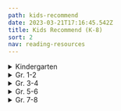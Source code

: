 ```yaml
---
path: kids-recommend
date: 2023-03-21T17:16:45.542Z
title: Kids Recommend (K-8)
sort: 2
nav: reading-resources
---
```

<details>
<summary>
    Kindergarten
</summary>

Ahlberg, Allan  *Each Peach, Pear, Plum*

Anthony, Steve   *Please, Mr. Panda*

Bang, Molly    *When Sophie Gets Angry*

Barrett, Judi    *Cloudy with a Chance of Meatballs*

Bedard, Michael   *Sitting Ducks*

Brett, Jan    *Annie and the Wild Animals, Mossy,*

*The Three Snow Bears, Hedgie’s Surprise, The Hat,*

*The Mitten, Fritz and the Beautiful Horses,* and *Honey, Honey, Lion*

Brown, Margaret Wise   *Big Red Barn, The Moon Shines Down, The Sailor Dog, The Fish with Deep Sea Smile, The Bad Little Good Little Pig*, and *The Noon Balloon*

Carle, Eric    *The Mixed-Up Chameleon, The Secret Birthday Message, The Tiny Seed, The Very Hungry Caterpillar, The Very Busy Spider, The Greedy Python, Pancakes, Pancakes, The Very Quiet Cricket,* and *A House for Hermit Crab*

Carlson, Nancy  *A Visit to Grandma’s*

Crews, Donald    *School Bus, Ten Black Dots, Truck*, and any of his other titles

Cronin, Doreen    *Click, Clack, Moo … Cows That Type*, *Dooby Dooby Moo*, *Click, Clack, Peep!*, *Smick!,* and *Giggle, Giggle, Quack*

Davis, Jacky and David Soman  *Ladybug Girl, Ladybug Girl and Bumblebee Boy*, and *Ladybug Girl Makes Friends*

De Beer, Hans    *Little Polar Bear*

Dewdney, Anna   *Llama Llama Red Pajama*

Eastman, P.D.   *Go, Dog, Go!*

Elhert, Lois    *Feathers for Lunch, Nuts to You, Pie in the Sky, Snowballs,* *Top Cat, Wag a Tail*, and *Waiting for Wings*

Emberley, Ed    *Go Away, Big Green Monster!*

Falconer, Ian    *Olivia*

Ferry, Beth and Tom Lichtenheld   *Stick and Stone*

Fleming, Denise    *Time to Sleep*

Fox, Mem    *Boo to a Goose, Feathers and Fools, Harriet, You Drive Me Wild,* *Hattie and the Fox, Koala Lou, The Magic Hat, Night Noises, Shoes from Grandpa, Time for Bed, Tough Boris, Guess Who, Waiting,* and *Wilfrid Gordon McDonald Partridge*

Gassman, Julie    *Do Not Bring Your Dragon to the Library*

Geist, Ken   *The Three Little Fish and the Big Bad Shark*

Gordon, David    *The Three Little Rigs*

Gormley, Greg    *Pick Me!*

Gustafson, Scott  *Alphabet Soup* and *A Feast of Letters*

Henkes, Kevin    *Chester’s Way, Chrysanthemum, Julius, the Baby of the World, Lilly and the Purple Plastic Purse, Lilly’s Big Day, Lilly’s Chocolate Heart, Owen, Sheila Rae’s Peppermint Stick, A Weekend with Wendell, Waiting, Penny and Her Marble*, and *Wemberly Worried*

Hughes, Shirley    *Alfie Gets In First, Alfie Wins a Prize, Angel Mae, Dogger, Alfie and the Big Boys, Alfie’s Weather, Alfie and the Birthday Surprise, Annie Rose is My Little Sister, Olly and Me,* and *Sally’s Secret*

Hutchins, Pat     *Good Night Owl*

Johnson, Crockett    *Harold and the Purple Crayon*

Joyce, William     *George Shrinks*

Kline, Suzy    *Oops!*

Knudsen, Michelle    *Library Lion*

Lester, Helen   *A Porcupine Named Fluffy*

Lies, Brian    *Bats at the Beach and Bats at the Library*

Lionni, Leo    *Alexander and the Wind-Up Mouse, The Alphabet Tree, An Extraordinary Egg, Fish Is Fish, Inch by Inch, It’s Mine, Little Blue and Little Yellow, Six Crows, Tico and the Golden Wings, Geraldine and the Music Mouse,* and *Tillie and the Wall*

Lobel, Arnold    *The Frog and Toad* books, *Mouse Soup,* and *Mouse Tales*

Long, Melinda    *How I Became a Pirate*

Marshall, Janet    *Look Once, Look Twice*

Martin, Bill, Jr.    *Chicka-Chicka Boom-Boom*

McAllister, Angela    *The Tortoise and the Hare*

McGuirk, Leslie  *if rocks could sing, a discovered alphabet*

McPhail, David    *Edward and the Pirates*

Meyer, Mercer    *I’m a Little Sick*

Miller, Pat Zietlow    *Sophie’s Squash and Sophie’s Squash Goes to School*

Moret, Brigette Frey   *The Bear’s Christmas*

Moseley, Keith    *Where’s the Dinosaur?*

Muntean, Michaela    *Do Not Open This Book*

Myller, Rolf    *How Big Is a Foot?*

Numeroff, Laura Joffe  *If You Give a Mouse a Cookie, If You Give a Pig a Party, If You Give a Dog a Doughnut, If You Give a Cat a Cupcake,* and *If You Give a Pig a Pancake*

O’Connor, Jane   *Fancy Nancy at the Museum*

Oliver, Carmen   *Bears Make the Best Reading Buddies*

Olson, Mary W.   *Nice Try, Tooth Fairy*

Parsley, Elise  *If You Ever Want to Bring an Alligator to School, Don’t!*

Pelham, David    *A Is for Animals*

Penn, Audrey    *The Kissing Hand*

Pinkney, Jerry    *The Lion and the Mouse*

Plourde, Lynn   *Moose, of Course!, Dino Pets, Dino Pets Go to School,* and *The Dump Man’s Treasures*

Portis, Antoinette    *Kindergarten Diary*

Rawlinson, Julia   *Fletcher and the Falling Leaves*

Rubin, Adam   *Dragons Love Tacos*

Saltzberg, Barney  *Beautiful Oops!*

Sarcone-Roach, Julia  *The Bear Ate Your Sandwich*

Sendak, Maurice   *Where the Wild Things Are*

Shannon, David   *Alice the Fairy, David Gets in Trouble, No, David,* and *Too Many Toys*

Sis, Peter  *Ice Cream Summer*

Slate, Joseph    *Miss Bindergarten Gets Ready for Kindergarten*

Spires, Ashley  *The Most Magnificent Thing*

Stevens, Janet    *Tops and Bottoms*

Tullet, Herve   *Press Here*

Van Dusen, Chris    *If I Built a House, The Circus Ship,* and *A Camping Spree with Mr. Magee*

Van Laan, Nancy   *When Winter Comes*

Wells, Rosemary    *Max’s Chocolate Chicken, Max’s Dragon Shirt, Bunny Cakes, Fritz and the Mess Fairy, Yoko, Bunny Money, McDuff Goes to School,* and *Rachel Field’s Hitty, Her First Hundred Years*

Willems, Mo    *Don’t Let the Pigeon Drive the Bus, Don’t Let the Pigeon Stay Up Late, The Pigeon Finds a Hot Dog, The Pigeon Wants a Puppy, Today I Will Fly,  I’m a Frog, I Broke My Trunk, My Friend Is Sad, Watch Me Throw the Ball, A Big Guy Took My Ball, Let’s Go for a Drive, Waiting Is Not Easy, The Thank You Book,* and *My New Friend Is So Fun*

Wood, Audrey    *Alphabet Mystery, King Bidgood’s in the Bathtub, Elbert’s Bad Word, The Little Mouse, the Red, Ripe Strawberry, and the Big, Hungry Bear, The Napping House, Jubal’s Wish, Heckedey Peg, The Scaredy Cats, Silly Sally, Weird Parents, Alphabet Adventure, Sweet Dream Pie, Twenty-Four Robbers* and *Tooth Fairy*

Yamada, Kobi  *What Do You Do with an Idea?*

Yolen, Jane  *Owl Moon and How Do Dinosaurs Go to School?*

Yum, Hyewon  *Mom! It’s My 1st Day of Kindergarten*

</details>

<details>
<summary>
Gr. 1-2
</summary>

Abbott, Tony    *The Secrets of Droon* books

Applegate, Katherine    *Crenshaw*

Bang-Campbell, Monika    *Little Rat Rides, Little Rat Makes Music,* and *Little Rat Sets Sail*

Barrows, Annie    The *Ivy and Bean* series

Bentley, Sue The *Magic Kitten* series

Berenstain, Jan and Stan    *The Berenstain Bears* series

Bridwell, Norman The *Clifford* series

Brown, Peter    *The Curious Garden* and *The Wild Robot*

Burton, Virginia    *The Little House* and *Mike Mulligan and His Steam Shovel*

Charlip, Remy    *Fortunately*

Cleary, Beverly    *Ralph S. Mouse, Ramona’s World, Runaway Ralph, Henry Huggins, Henry and Ribsy, Henry and the Paper Route,* and *Henry and the Clubhouse*

Dahl, Roald    *Giraffe, Pelly, and Me; The BFG;*

*Fantastic Mr. Fox;* and *The Enormous Crocodile*

Daywalt, Drew    *The Day the Crayons Quit*

Dean, James   The *Pete the Cat* series

De Paola, Tomie    *The Legend of the Bluebonnet, The Knight and the Dragon, Strega Nona, The Art Lesson,* and *Pancakes for Breakfast*

Doyle, Roddy    *The Meanwhile Adventures and Rover Saves Christmas*

Dyckman, Ame   *Horrible Bear!*

Floca, Brian   *Locomotive*

Gibbons, Gail    *Frogs* and her other nonfiction books

Gidwitz, Adam   *Tales of Dark and Grim* series

Griffiths, Andy   *The 13-Story Treehouse* (The Treehouse books)

Henkes, Kevin *The Penny* series, *A Good Day, Lily’s Purple Plastic Purse, Lily’s Big Dog, Owen, Waiting, Weekend with Wendell,* and *Kitten’s First Full Moon*

Howe, James The *Pinky and Rex* books

Hunter, Erin   *Warriors*

Jeffers, Oliver    *The Great Paper Caper, How to Catch a Star, The Book Eating Boy, Lost and Found, The Heart and the Bottle,* and *The Way Back Home*

Johnson, Crockett    *Harold and the Purple Crayon*

Kessler, Ethel   *Is There a Horse in Your House?*

Kimmel, Eric    *Seven at One Blow*

Kimpton, Diana    *The Pony-Crazed Princess* series

King-Smith, Dick    *Martin’s Mice, A Mouse Called Wolf,* and *The Mouse Family Robinson*

The Kingfisher Treasuries: The Kingfisher Treasury of Dragon Stories, the Kingfisher Treasury of Pet Stories, the Kingfisher Treasury of Pirate Stories, the Kingfisher Treasury of Funny Stories, the Kingfisher Treasury of Animal Stories, the Kingfisher Treasury of Spooky Stories, the Kingfisher Treasury of Ghost Stories, the Kingfisher Treasury of Princess Stories, the Kingfisher Treasury of Stories for Seven-Year-Olds, the Kingfisher Treasury of Stories for Eight-Year-Olds, and the Kingfisher Treasury of Ballet Stories

Krauss, Ruth    *The Carrot Seed*

Krulik, Nancy The *Magic Bone* series

Litchfield, David   *The Bear and the Piano*

Lionni, Leo    *The Greentail Mouse, Mr. McMouse, On the Beach There Are Many Pebbles, Flea Story, An Extraordinary Egg, Frederick,* and *It’s Mine!*

Lobel, Arnold    The *Frog and Toad* books, *Mouse Soup, Mouse Tales, Small Pig, Uncle Elephant, Fables*, and *Grasshopper on the Road*

Marshall, Edward    *Four by the Shore* and *Three by the Sea*

Marshall, Edward and James    The *Fox* books: *Fox on Stage, Fox All Week, Fox Outfoxed,* and *Fox in Love*

Mayer, Mercer   *Little Monster* series

McCloskey, Robert    *Blueberries for Sal, Make Way for Ducklings, One Morning in Maine,* and *Time of Wonder*

McDonald, Megan    The *Judy Moody and Stink* series

McMullan, Kate   *Fluffy Goes to School*

Miles, Ellen    The *Puppy Place* series

Miller, Sara Swan   *Three Stories You Can Read to Your Cat, Three Stories You Can Read to Your Dog,* and *Three Stories You Can Read to Your Teddy Bear*

Numeroff, Laura   *Jelly Bean’s Big Dance*

Osborne, Mary Pope    The *Magic Tree House* books

Parish, Peggy    The *Amelia Bedelia* books

Portis, Antoinette    *Not a Stick, Not a Box* and *A Penguin Story*

Provensen, Alice and Martin    *A Book of Seasons, Our Animal Friends at Maple Hill Farm* and *The Year at Maple Hill Farm*

Rey, H.A.   The *Curious George* series

Roy, Ron    *A-Z Mysteries* series

Rylant, Cynthia    *Cat Heaven, Dog Heaven, Gooseberry Park, The Mr. Putter and Tabby* series, the *Henry and Mudge* series, and the *Poppleton* series

Santat, Dan   *Are We There Yet?*

Seeger, Laura Vaccaro   *First the Egg*

Silverman, Erica    *Cowgirl Kate and Cocoa* series

Smiley, Jane   *Twenty Yawns*

Smith, Dick-King   *Sophie’s Lucky, A Mouse Called Wolf,* and *Martin’s Mice*

Spires, Ashley   The *Binky* series (graphic novels)

Steig, William    *Amos and Boris, Sylvester and the Magic Pebble, Dr. DeSoto,* and *Spinky Sulks*

Stevenson, James    *The Castaway, Quick, Turn the Page, Rolling Rose, Brrr!, Don’t Make Me Laugh, Fast Friends,* and *Worse than Willy*

Stilton, Geronimo    The *Geronimo Stilton* series

Strauss, Linda Leopold    *A Fairy Called Hilary*

Taback, Simms   *Joseph Had a Little Overcoat*

The Usborne collection of fairy tales, folk tales, fiction, and nonfiction

Wallace, Bill   *The Flying Flea, Callie, and Me*

Watson, Tom   The *Stick Dog* series

White, E.B.    *Charlotte’s Web, Stuart Little* and *The Trumpet of the Swan*

Wilkinson, Carole   The *Dragon Keeper* series

Willems, Mo    The *Pigeon* books, the *Elephant and Piggie* series, *The Story of Diva and Flea,* and *Goldilocks and the Three Dinosaurs*

Wilson, Karma    *Bear Snores On* and the rest of the Bear books

</details>

<details>
<summary>
Gr. 3-4 
</summary>

Appelt, Kathi    *The True Blue Scouts of Sugar Man Swamp*

Applegate, Katherine  *The One and Only Ivan and Crenshaw*

Armstrong, K.L. and M.A. Marr   *The Blackwell Pages* series

Avi    *The End of the Beginning, Ereth’s Birthday, The Good Dog,* and the *Poppy* series

Banerjee, Anjali     *Seaglass Summer*

Barrows, Annie    *The Magic Half*

Barry, Dave    The *Peter and the Starcatchers* series and *Science Fair*

Blume, Judy    *Tales of a Fourth Grade Nothing, Otherwise Known as Sheila the Great, Superfudge, Fudge-a-mania,* and *Double Fudge*

Bode, N.E.    *The Anybodies* series

Buckley, Michael    The *N.E.R.D.S.* series and the *Sisters Grimm* series

Byars, Betsy    *My Dog, My Hero*

Cameron, Bruce    *A Dog’s Purpose Puppy Tales: Molly’s Story, Ellie’s Story, Max’s Story,* etc.

Colfer, Chris    *The Land of Stories*

Cowell, Cressida    The *How to Train Your Dragon* series

Creech, Sharon    Hate That Cat, Love That Dog, Granny Torelli Makes Soup, and Pleasing the Ghost

Dahl, Roald    *George’s Marvelous Medicine, The Witches, The Twits, Esio Trot,* and *Charlie and the Chocolate Factory*

Delaney, Joseph    *The Last Apprentice* series

Di Camillo, Kate    *Because of Winn-Dixie, The Miraculous Journey of Edward Tulane,* and *The Tale of Despereaux*

Doyle, Roddy    *The Giggler Treatment, The Meanwhile Adventures*

Dunmore, Helen    *Ingo*

Durst, Sarah    *The Girl Who Could Not Dream*

Erdrich, Louise  *The Birchbark House*

Epstein, Adam Jay    *The Familiars* series

Estes, Eleanor    *Ginger Pye* and *Pinky Pye*

Flanagan, John    The *Ranger’s Apprentice* series

Forester, Victoria    *The Girl Who Could Fly*

George, Jean Craighead    *My Side of the Mountain, Frightful’s Mountain, On the Far Side of the Mountain,* and *There’s an Owl in the Shower* 

Grabenstein, Chris   *Escape from Mr. Lemoncello’s Library, Mr. Lemoncello’s Library Olympics,* and *The Island of Dr. Libris*

Griffiths, Andy    The *Treehouse* series

Gutman, Dan    *The Genius Files* series

Henkes, Kevin    *Junonia*

Herlong, M.H.    *Buddy*

Hiaasen, Carl    *Flush, Hoot,* and *Scat*

Howe, James    The *Bunnicula* series

Hunt, Lynda Mullaly    *Fish in a Tree*

Jacobson, Jennifer Richard    *Truly Winnie*

Jameson, Victoria *Roller Girl*

Jenkins, Emily    *Toys Go Out* and *Toy Dance Party*

Jennings, Patrick The *Guinea Dog* series

Kelly, Lynne    *Chained*

Kessler, Liz    *The Tail of Emily Windsnap* series

Kibuishi, Kazu *Amulet* series

Kinney, Jeff   *The Diary of a Wimpy Kid* series

Korman, Gordon  *Swindle, Zoobreak,* and *Framed*

Law, Ingrid    *Savvy*

Lin, Grace    *Where the Mountain Meets the Moon, Year of the Dog, Year of the Rat, Starry River of the Sky,* and *Dumpling Days*

Lord, Cynthia    *Rules, A Handful of Stars, Touchblue,* and *Half a Chance*

Lubar, David    *Road Weenies, Lawn Weenies, Campfire Weenies,* etc.

Maguire, Gregory    *Leaping Beauty*

Martin, Ann M.    *The Baby-Sitters Club* graphic novels

Mass, Wendy    *The Candymakers*

McDonald, Megan    *The Sisters Club, Rule of Three,* and *Cloudy with a Chance of Boys*

Messenger, Shannon   *Keeper of the Lost Cities*

Mills, Claudia    *7 x 9 = Trouble*

Mlynowski, Sarah    The *Whatever After* series

Mull, Brandon    The *Fablehaven* series, the *Beyonders* series, and *The Candy Shop War*

Myracle, Lauren    *Ten* and *Eleven*

O’Connor, Barbara    *Wish*

Palacio, R.J.   *Wonder* and *Auggie and Me*

Parr, Maria   *Adventures with Waffles*

Patterson, James        The *Treasure Hunters* series

Paulsen, Gary    *Hatchet, The River, Dogsong,* and *Hatchet Winter*

Paver, Michelle    *Wolf Brother, Spirit Walker,* and the rest of the *Chronicle of Ancient Darkness*

Perkins, Linda Rae   *Nuts to You*

Rhodes, Jewel Parker   *Sugar*

Riordan, Rick The *Percy Jackson* series, the *Kane Chronicles* series, the *Heroes of Olympus* series, and the *Magnus Chase* series

Rowling, J.K. The *Harry Potter* series

Sachar, Louis    *Holes*

Sage, Angie    *Flyte, Magyk,* and *Physik*

Selznick, Brian    *The Invention of Hugo Cabret*

Smith, Jeff   The *Bone* series

Snicket, Lemony *A Series of Unfortunate Events* series

Soup, Dr. Cuthbert    *A Whole Nother Story, Another Whole Nother Story*, and *No Other Story*

Stewart, Trenton Lee    *The Mysterious Benedict Society* series

Stone, Jeff    *The Five Ancestors* series

Telgemeier, Raina    *Smile, Sisters, Ghosts,* and *Baby-sitters Club*

Voigt, Cynthia    *Angus and Sadie*

Wallace, Bill    *Snot Stew* and *Furball, Puppy, and Me*

West, Jacqueline    *The Books of Elsewhere* series

Wilder, Laura Ingalls The *Little House* series

</details>

<details>
<summary>
Gr. 5-6 
</summary>

Abel-Fattah, Randa    *Does My Head Look Big In This?*

Alexander, Kwame  *Booked, Crossover,* and *Rebound*

Almond, David    *The Savage*

Alphin, Elaine    *The Perfect Shot* [(review)](http://c-t-l.org/bookblog/?p=259)

Anderson, John    *Sidekicked*

Anderson, M.T.    *Octavian Nothing*

Applegate, Katherine    *Wishtree*

Armstrong, K.L.  *Loki’s Wolves* and *Odin’s Ravens*

Bacigalupi, Paolo    *Ship Breaker*

Bagieu, Penelope    *Brazen*

Banks, Angelica   *Finding Serendipity*

Barrows, Annie    *The Magic Half*

Bartoletti, Susan   *Typhoid Mary* and *The Boy Who Dared*

Bascomb, Neal    *The Nazi Hunters*

Baskin, Nora Raleigh    *Almost Home, Nine, Ten, and Every Girl Except Me, Anything But Typical* and *The Summer Before Boys*

Bauer, Joan    *Almost Home* and *Close to Famous*

Bell, Cece   *El Deafo*

Benjamin, Ali   *The Thing About Jellyfish* and *The Next Great Paulie Fink*

Bertman, Jennifer   *Book Scavenger*

Bigalow, Lisa Jenn    *Drum Roll, Please*

Black, Holly    *Darkest Part of the Forest*

Bowler, Tim     *Storm Catchers* [(review)](http://c-t-l.org/bookblog/?p=493)

Bowman, Erin    *Contagion*

Boyne, John     *The Boy in the Striped Pajamas* and *The Boy on Top of the Mountain*

Bradbury, Jennifer     *Shift* and *A Moment Comes*

Bradley, Kimberly   *The War that Saved My Life* series

Brashares, Ann *The Sisterhood of the Traveling Pants* series

Bryant, Jen    *Pieces of Georgia*

Burg, Ann E.     All the Broken Pieces

Buyea, Rob    Because of Mr. Terupt series and the Perfect Score series

Carey, Janet Lee    Dragon’s Keep and The Beast of Noor

Carman, Patrick    Floors

Chabon, Michael     Summerland

Chainani, Soman    The School for Good and Evil series

Charbonneau, Joelle    The Testing and Need

Chima, Cinda Williams    The Warrior Heir trilogy

Choldenko, Gennifer    If a Tree Falls at Lunch Period

Cody, Matthew    Powerless, Super, and Will in Scarlet

Colfer, Chris    Land of Stories

Collins, Suzanne    The Hunger Games series [(review of the first book)](http://c-t-l.org/bookblog/?p=502)

Condie, Ally    The Matched series

Connor, Leslie    Waiting for Normal

Cuevas, Michelle   Confessions of an Imaginary Friend

Dashner, James    The Maze Runner trilogy and Eye of Minds

Dessen, Sarah    Keeping the Moon, The Truth About Forever, Along for the Ride

Doctorow, Cory    Little Brother and For the Win

Draper, Sharon    Copper Sun and Out of My Mind

Emerson, Kevin Last Day on Mars series

Engle, Margarita    Hurricane Dancers and The Surrender Tree

Erskine, Kathryn    Mockingbird

Evans, Richard Paul The Michael Vey series

Farmer, Nancy    House of the Scorpion [(review)](http://c-t-l.org/bookblog/?p=418)

Fisher, Catherine    The Incarceron series

Fitzpatrick, Becca    Crescendo and Hush, Hush

Flood, Nancy Bo    Warriors in the Crossfire and No-Name Baby

Forman, Mark    Slathbog’s Gold

Friend, Natasha    Bounce and Perfect

Fukuda, Andrew Xia    Crossing and the Hunt series

Fukui, Isamu    The Truancy books

Gaiman, Neil    The Graveyard Book, Coraline, and Neverwhere

Gemeinhart, Dan    The Honest Truth, and The Remarkable Journey of Coyote Sunrise

Gino, Alex   George

Gleitzman, Morris    The Once series

Golden, Christopher    Last Breath and Body Bags

Gonzalez, Julie    Imaginary Enemy

Grabenstein, Chris    Escape from Mr. Lemoncello’s Library and The Island of Dr. Libris

Graff, Lisa    Far Away, Lost in the Sun, The Thing About Georgie, A Tangle of Knots, and Double Dog Dare

Grant, Michael    The Gone series

Gratz, Allan    Prisoner B-3087, Grenade, Ban This Book, Project-1065, Refugee, Samurai Shortstop, Brooklyn Nine, and Code of Honor

Greitens, Eric  The Warrior’s Heart

Griffin, Paul    The Orange Houses, Burning Blue, and Ten Mile River

Han, Jenny    Shug

Hannigan, Katherine    Ida B.

Harrington, Karen    Sure Signs of Crazy

Hautman, Pete    Blank Confession, Rash, Invisible, and Godless

Haworth, Danette    A Whole Lot of Lucky

Herlong, M.H.    The Great Wide Sea

Hiassen, Carl    Flush and Hoot

Hicks, Faith Erin    Friends with Boys

Higson, Charlie    Silverfin, The Dead, and The Enemy series

Hillenbrand, Laura   Unbroken

Holm, Jennifer   Sunny Side Up and The Fourteenth Goldfish

Holzier, Tracy   Secret Hum of a Daisy

Horowitz, Anthony    The Alex Rider series: Stormbreaker, Point Blank, etc.

Howe, James    The Misfits and Totally Joe, 13: Thirteen Stories, Addie on the Inside

Hunt, Linda Mullaly    Fish in a Tree, One for the Murphys, and Shouting at the RainHunt, Lynda Mullaly    One for the Murphys

Jinks, Catherine    Evil Genius and How to Catch a Bogle

Johnson, Varian  The Parker Inheritance

Kamkwamba, William and Mealer, Bryan    The Boy Who Harnessed the Wind

Kent, Rose    Kimchi and Calamari and Rocky Road

Kessler, Liz    The Tail of Emily WindsnapKlages, Ellen    The Green Glass Sea

Klages, Ellen    The Green Glass Sea, Out of Left Field, and Wicked Wonders

Kluger, Steve   My Most Excellent Year

Korman, Gordon    Born to Rock, Schooled, Pop, Swindle, Whatshisface, Ungifted, Slacker, Restart, Unteachable, Son of the Mob, Born to Rock, Swindle, and the Mastermind series

LaFleur, Suzanne    Love, Aubrey, and Eight Keys

Lai, Thanhha    Inside Out and Back Again

Lake, Nick    Hostage Three

Larbalestier, Justine    How to Ditch Your Fairy

Levine, Kristin    The Lions of Little Rock and Jigsaw Jungle

Lin, Grace    Where the Mountain Meets the Moon

Lloyd, Natalie    Snicker of Magic

Lockhart, E.    The Disreputable History of Frankie Landau Banks

Lord, Cynthia    Handful of Stars, Half a Chance, Rules and Touch Blue

Lore, Pittacus    The I Am Number Four series

Lorentz, Dayna    No Safety in Numbers

Lowry, Lois    The Giver, Gathering Blue, Messenger, Number the Stars and The Silent BoyLowry, Lois    The Giver, Messenger, and Number the Stars

Lu, Marie    The Legend series and the Warcross series

Lubar, David    Sleeping Freshmen Never Lie

MacHale, D.J. The Sylo series

Magnim, Joyce    Jellybean Summer

Magoon, Kekla    Shadows of Sherwood and The Rock and the River [(review)](http://c-t-l.org/bookblog/?p=532)

Mass, Wendy    Jeremy Fink and the Meaning of Life, A Mango-Shaped Space [(review)](http://c-t-l.org/bookblog/?p=337), Finally, 11 Birthdays, Candymaker, Leap Day, Heaven’s A Lot Like the Mall, The Lost Present, and 13 Gifts

Mayo, Simon The Itch series

McCormick, Patricia    Never Fall Down

McNaulty, Stacy    Miscalculations of Lightning Girl

McNeil, Gretchen    Ten

Messenger, Shannon The Keeper of the Lost Cities series

Messner, Kate    Breakout, All the Answers, Capture the Flag, Hide and Seek, Seventh Wish, and Manhunt

Meyer, Marissa    Cinder and the rest of the Lunar Chronicles, the Renegades series

Morpurgo, Michael    War Horse

Mosier, Paul    Train I Ride

Muchamore, Robert    The Cherub series

Mull, Brandon    The Fablehaven series and the Beyonders series

Mulligan, Andy    Trash

Myers, Walter Dean    Autobiography of My Dead Brother, Fallen Angels, Hoops, Game, Monster, Sunrise Over Falluja, Dope Sick, and Shooter

Myracle, Lauren    Ten, Eleven, Twelve, and Thirteen

Ness, Patrick    The Chaos Walking series, Birthmarked, More Than This, and Monster Calls

Nicholls, Sally  Ways to Live Forever

Nielson, Jennifer  A Night Divided, Resistance, False Prince, and Mark of the Thief

Nolan, Han    Crazy

Oppel, Kenneth  Half Brother

Padian, Maria    Brett McCarthy: Work in Progress

Palacio, R.J.    Wonder and Auggie and Me

Park, Linda Sue    A Long Walk to Water

Patterson, James    Maximum Ride: The Angel Experiment, Maximum Ride: School’s Out Forever, and Maximum Ride: Saving the World and Other Extreme Sports, Crazy House, and The Treasure Hunters series

Patterson, Katherine    Bread and Roses Too

Paulson, Gary The Hatchet series, Lawn Boy, and Wood’s Runner

Paver, Michelle    Wolf Brother, Spirit Walker, and the rest of the Chronicles of

Peet, Mal    Keeper and Tamar

Pfeffer, Susan    Life as We Knew It

Preus, Margi    Heart of a Samurai, West of the Moon, and Shadow of the Mountain

Price, Lissa    Starters

Pullman, Phillip    The Dark Materials trilogy

Pyron, Bobbie  Lucky Strike

Quick, Matthew    Boy 21

Reintgen, Scott    Nyxia

Resau, Laura    Red Glass and The Queen of Water

Rex, Adam    The True Meaning of Smekday [(review)](http://c-t-l.org/bookblog/?p=173)

Reynolds, Jason The Ghost series, As Brave As You, and Miles Morales

Riordan, Rick    The Lightning Thief, Sea of Monsters, Titan’s Curse, The Lost Hero, The Son of Neptune, The Mark of Athena, The Kane Chronicles, Magnus Chase, and the Percy Jackson series

Rocklin, Joanne    One Day and One Amazing Morning on Orange Street

Rosoff, Meg    Picture Me Gone and There Is No Dog

Roth, Veronica The Divergent series

Rowling, J.K.    Harry Potter and the Sorcerer’s Stone, Harry Potter and the Chamber of Secrets, Harry Potter and the Prisoner of Azkaban, etc.

Rupp, Rebecca    After Eli

Rutkoski, Marie    Cabinet of Wonders

Sachar, Louis   Fuzzy Mud and Holes

Schmatz, Pat    Bluefish

Schmidt, Gary    The Wednesday Wars, Orbiting Jupiter, OK for Now, Trouble, and Pay Attention Carter Jones

Schrefer, Eliot    Endangered

Scott, Michael    The Secrets of the Immortal Nicholas Flamel series

Selznick, Brian    The Invention of Hugo Cabret, The Marvels, and Wonderstruck

Sepetys, Ruta    Between Shades of Gray

Shull, Meagan  The Swap

Shusterman, Neal    The Schwaa was Here, Antsy Does Time, Unwind, Full Tilt, Everlost

Sloan, Holly Goldberg    Counting by 7s

Smiley, Jane    A Good Horse

Snyder, Laurel Orphan Island

Sonnenblick, Jordan    Drums, Girls, and Dangerous Pie, Notes from the Midnight Driver, Zen and the Art of Faking It, and After Ever After

Spinelli, Jerry    Crash, Milkweed, Stargirl, Smiles to Go, Wringer, Maniac, Jake and Lilly, and Milkweed

Standiford, Natalie    Secret Tree and The Only Girl in School

Starmer, Aaron   The Riverman and The Whisper

Stead, Rebecca   Goodbye Stranger, Bob, Liar and Spy, and When You Reach Me

Tanner Lian    The Icebreaker series

Tarshis, Lauren    Emma-Jean Lazarus Fell Out of a Tree

Telgemeier, Raina    Smile and Drama

Tolkein, J.R.R.   The Lord of the Rings series

Vail, Rachel    Ever After and Well That Was Awkward

Van Draanen, Wendelin    Flipped and The Running Dream

Velde, Vivian Vande    Stolen

Vrabel, Beth  Pack of Dorks

Walters, Eric The Rule of Three

Wein, Elizabeth    Code Name Verity

Wells, Robison    The Variant series

Wells, Robison    Variant and Feedback

Wenxuan, Coa    Bronze and Sunflower

Westerfeld, Scott    Leviathan [(review)](http://c-t-l.org/bookblog/?p=482), Behemoth, and Goliath

Woodson, Jacqueline   Feathers and Brown Girl Dreaming

Wright, Bil    Putting Makeup on the Fat Boy

Yancey, Rick    The Extraordinary Adventures of Alfred Kropp and The Monstrumologist

Yang, Gene    American-Born Chinese and Level Up

Yoon, Nicola  Everything, Everything

Yousafzai, Malala    I Am Malala

Zeigler, Jennifer  How Not to Be Popular

Zevin, Gabrielle    Elsewhere

Zusak, Markus    The Book Thief

</details>

<details>

<summary>
Gr. 7-8 
</summary>

Acevedo, Elizabeth    The Poet X, Clap When You Land and With the Fire on High

Adams, Douglas    The Hitchhiker’s Guide to the Galaxy series

Adieh, Renee    The Wrath and the Dawn and The Rose and the Dagger

Adiga, Aravind    The White Tiger [(review)](http://c-t-l.org/bookblog/?p=62)

Albert, Melissa   The Hazel Wood

Albertalli, Becky    Simon vs. the Homo Sapien Agenda, Leah on the Offbeat

Albertalli, Becky and Adam Silvera    What If It’s Us

Alexander, Kwame   Crossover and Booked

Alexie, Sherman    The Absolutely True Diary of a Part-Time Indian

Alifirenka, Caitlin and Martin Ganda   I Will Always Write Back

Anderson, Laurie Halse   Speak, Prom and The Impossible Knife of Memory

Anderson, M.T.    Feed, The Game of Sunken Places, and Thirsty

Andrews, Jesse    Me and Earl and the Dying Girl

Atkinson, Kate    Life After Life and Behind the Scenes at the Museum

Atwood, Margaret    The Handmaid’s Tale

Austen, Jane    Emma and Pride and Prejudice

Aveyard, Victoria   Red Queen and Glass Sword

Bacigalupi, Paolo    Ship Breaker and The Drowned Cities

Banks, Russell    Rule of the Bone

Bauby, Jean Dominique    The Diving Bell and the Butterfly

Beah, Ishmael    A Long Way Gone

Benioff, David    City of Thieves

Bick, Ilsa    Ashes

Bingham, Kelly    Shark Girl

Bissinger, H.G.    Friday Night Lights

Bowden, Mark    Black Hawk Down

Bowman, Erin   Vengeance Road

Bracken, Alexandra   Passenger and Wayfarer

Bradbury, Ray    Fahrenheit 451

Bray, Libba    Beauty Queens, Going Bovine, and The Diviners

Brontë, Charlotte    Jane Eyre

Brown, Christy    My Left Foot

Brown, Dan    The Da Vinci Code and Angels and Demons

Brown, Daniel James    The Boys on the Boat

Bryant, Jen    Pieces of Georgia

Bryson, Bill    A Walk in the Woods

Buckhanon, Kalisha    Upstate

Burgess, Anthony    A Clockwork Orange

Cabot, Meg    All-American Girl, Avalon High and The Princess Diaries series

Caletti, Deb    The Nature of Jade, Wild Roses, The Six Rules of Maybe, and Honey, Baby, Sweetheart

Card, Orson Scott    The Ender series [(review of Ender’s Game)](http://c-t-l.org/bookblog/?p=940) and Pathfinder

Carreyrou, John    Bad Blood

Cass, Kiera   The Selection series and The Siren

Cavallaro, Brittany    A Study in Charlotte and The Last of August

Chabon, Michael    The Adventures of Kavalier and Clay and The Yiddish Policemen’s Union

Chandler, Kristen    Wolves, Boys, and Other Things That Might Kill Me

Chbosky, Stephen    The Perks of Being a Wallflower

Christie, Agatha    And Then There Were None, Murder on the Orient Express

Cisneros, Sandra    The House on Mango Street

Cline, Eric    Ready Player One

Cohen, Joshua    Leverage

Cohn, Rachel and David Levithan    Dash and Lily’s Book of Dares and Nick and Norah’s Infinite Playlist

Collins, Suzanne    The Hunger Games [(review),](http://c-t-l.org/bookblog/?p=502) Catching Fire, and Mockingjay

Condie, Ally    Matched and Crossed

Cormier, Robert    I Am the Cheese and The Chocolate War

Coy, John    Crackback [(review)](http://c-t-l.org/bookblog/?p=392)

Creech, Sharon   Love That Dog and Hate That Cat

Crichton, Michael    Sphere, Congo, Next, Jurassic Park, The Lost World, Airframe, and The Andromeda Strain

Crowe, Chris    Death Coming Up the Hill

Crutcher, Chris    Deadline, Running Loose and The Crazy Horse Electric Game

D’Lacey, Chris    The Fire Within

Dashner, James    The Maze Runner, The Scorch Trials, The Death Cure, and The Kill Order

Deaver, Julie Reece    The Night I Disappeared and Say Goodnight, Gracie [(review)](http://c-t-l.org/bookblog/?p=212)

DePrince, Michaela  Taking Flight

Dessen, Sarah    Dreamland, Just Listen, Keeping the Moon, [(review)](http://c-t-l.org/bookblog/?p=921) Someone Like You, This Lullaby, Lock and Key, The Truth about Forever, What Happened to Goodbye, [(review)](http://c-t-l.org/bookblog/?p=918) and The Moon and More

Deuker, Carl    Heart of a Champion, Night Hoops, Painting the Black, Gym Candy, and High Heat

Diaz, Junot    The Brief, Wondrous Life of Oscar Wao

Doctorow, Cory    Little Brother [(review)](http://c-t-l.org/bookblog/?p=838) and Homeland

Doerr, Anthony    All the Light We Cannot See

Donnelly, Jennifer    A Northern Light, Revolution, and These Shallow Graves

Draper, Sharon    The Battle of Jericho, Fire from the Rock, Copper Sun, Just Another Hero, Out of My Mind, November Blues, and Stella by Starlight

Ducie, Joe   The Rig and Crystal Force

DuMaurier, Daphne    Rebecca

Eddings, David    The Belgariad series and the Mallorean series

Eggers, Dave    A Heartbreaking Work of Staggering Genius, [(review)](http://c-t-l.org/bookblog/?p=848) Zeitoun, What Is the What, and The Circle [(review)](http://c-t-l.org/bookblog/?p=911)

Erdrich, Louise    The Round House

Farmer, Nancy    The House of the Scorpion [(review)](http://c-t-l.org/bookblog/?p=63) and The Sea of Trolls

Finkel, Michael    The Stranger in the Woods

Fisher, Catherine    Incarceron and Sapphique

Fitzgerald, F. Scott   The Great Gatsby

Flack, Sophie    Bunheads

Flinn, Alex    Breaking Point and Breathing Underwater

Foer, Jonathan Safran    Extremely Loud and Incredibly Close

Forman, Gayle    If I Stay, I Was Here, Just One Day, and Where She Went

Frasier, Charles    Cold Mountain

Gaiman, Neil    Interworld, Neverwhere, Stardust, American Gods, and Anansi Boys

Galloway, Gregory    As Simple as Snow and The 39 Deaths of Adam Strand

Gier, Kirsten    Ruby Red and Sapphire Blue

Giles, Gail    Playing in Traffic, Right Behind You, and Shattering Glass

Golding, William    Lord of the Flies [(review)](http://c-t-l.org/bookblog/?p=74)

Goldman, William    The Princess Bride

Grant, Michael    Gone, [(review)](http://c-t-l.org/bookblog/?p=364) Lies, Hunger, Plague, and Fear

Gratz, Alan    Refugee, Ground Zero and Projekt 1065

Green, John    An Abundance of Katherines, Looking for Alaska, Paper Towns, Turtles All the Way Down, and The Fault in Our Stars [(review)](http://c-t-l.org/bookblog/?p=837)

Grover, Lorie Ann   On Pointe

Haddon, Mark    The Curious Incident of the Dog in the Night-time

Haig, Matt    The Dead Father’s Club [(review)](http://c-t-l.org/bookblog/?p=240)

Hamilton, Steve    The Lock Artist

Han, Jenny    To All the Boys I’ve Loved Before, Shug, We’ll Always Have Summer, It’s Not Summer Without You, PS I Still Love You, Always and Forever, Lara Jean, and The Summer I Turned Pretty [(latest review)](http://c-t-l.org/bookblog/?p=857)[(another review)](http://c-t-l.org/bookblog/?p=413)

Hand, Cynthia   The Last Time We Say Goodbye

Hand, Cynthia and Brodi Ashton  My Lady Jane and My Plain Jane

Harrington, Laura    Alice Bliss

Hautman, Pete    All In, Godless, Hole in the Sky, The Big Crunch, Invisible, No Limit, Rash, and What Boys Really Want

Heller, Joseph    Catch-22

Hemingway, Ernest    The Old Man and the Sea, The Sun Also Rises, and For Whom the Bell Tolls

Hickham, Jr., Homer    October Sky

Hijuelos, Oscar    Dark Dude

Hillenbrand, Laura    Unbroken

Hinton, S.E.    The Outsiders

Hitchcock, Bonnie-Sue    The Smell of Other People’s Houses

Homer     The Iliad and The Odyssey

Hoose, Phillip   The Boys Who Challenged Hitler

Hornby, Nick    High Fidelity, About a Boy, and Slam

Hosseini, Khaled    The Kite Runner, A Thousand Splendid Suns, and And the Mountains Echoed

Huxley, Aldous    Brave New World

Ishiguro, Kazuo    Never Let Me Go

Jinks, Catherine    Evil Genius and Genius Squad

Johnson, Angela    The First Part Last

Johnson, Maureen    The Name of the Star, The Madness Underneath, and The Shadow Cabinet

Kaling, Mindy    Is Everyone Hanging Out Without Me? and Why Not Me?

Kenneally, Miranda    Breathe, Annie, Breathe

Keplinger, Kody   The Duff

Kesey, Ken    One Flew Over the Cuckoo’s Nest [(review)](http://c-t-l.org/bookblog/?p=957)

Kiely, Brandon and Jason Reynolds   All American Boys

King, A.S.    Please Ignore Vera Dietz, Dust of 100 Dogs, Everyone Sees the Ants, and Ask the Passengers

King, Stephen    11/22/63, Carrie, Pet Semetary, The Shining, Under the Dome, Christine, The Long Walk, The Girl Who Loved Tom Gordon, and The Stand

Kingsolver, Barbara    The Bean Trees and The Poisonwood Bible

Klass, David    Danger Zone, Dark Angel, Home of the Braves, and Stuck on Earth

Koertge, Ron    Shakespeare Bats Cleanup and The Brimstone Journals

Korman, Gordon    Born to Rock, No More Dead Dogs, Schooled, Son of the Mob, Son of the Mob: Hollywood Hustle, and Jake, Reinvented

Krakauer, Jon    Into Thin Air and Into the Wild

Kretch, Bob    Rebound [(review)](http://c-t-l.org/bookblog/?p=70)

Latham, Jennifer   Dreamland Burning

Laure, Estelle   This Raging Light

Laybourne, Emmy    Monument 14 [(review)](http://c-t-l.org/bookblog/?p=954), Monument 14: Sky on Fire [(review)](http://c-t-l.org/bookblog/?p=943), Monument 14: Savage Drift, and Sweet

Lee, Harper    To Kill a Mockingbird

Letts, Billie    Where the Heart Is

Levine, Kristin    The Lions of Little Rock

Levithan, David    Every Day and Another Day

Lewis, John & Andrew Aydin  March (1, 2, and 3)

Lieb, Josh    I Am a Genius of Unspeakable Evil and I Want To Be Your Class President [(review)](http://c-t-l.org/bookblog/?p=407)

Lipsyte, Robert    Center Field and Raiders’ Night [(review)](http://c-t-l.org/bookblog/?p=328)

Lockhart, E.    The Disreputable History of Frankie Landau-Banks [(review)](http://c-t-l.org/bookblog/?p=79), The Boyfriend List, We Were Liars

Lu, Marie    Legend, Prodigy, Champion, Warcross, and Wildcard

Lubar, David    Dunk, Hidden Talents [(review)](http://c-t-l.org/bookblog/?p=167), True Talents, and Sleeping Freshmen Never Lie

Ludlum, Robert    The Bourne Identity and The Bourne Supremacy

Lyga, Barry    I Hunt Killers, Game, Blood of My Blood, and Bang

Lyga, Barry    I Hunt Killers, Game, Blood of My Blood, and Bang

Lynch, Jim    The Highest Tide

Magoon, Kekla   How It Went Down

Marchetta, Melina    Jellicoe Road and Saving Francesca

Marino, Peter    Magic and Misery [(review)](http://c-t-l.org/bookblog/?p=78)

Marquhardt, Marie   The Radius of Us

Marsden, John    The Tomorrow series

Martel, Yann    Life of Pi

Martin, George R.R.    A Song of Ice and Fire series

Mass, Wendy    Heaven Looks a Lot Like the Mall, Jeremy Fink and the Meaning of Life, and A Mango-Shaped Space

Mastromonaco, Alyssa    Who Thought This Was a Good Idea?

Matson, Morgan    Amy and Roger’s Epic Detour, Since You’ve Been Gone, Save the Date, The Unexpected Everything, and Second Chance Summer

McCammon, Robert    Boy’s Life

McCarthy, Cormac    Blood Meridian, No Country for Old Men, The Road, and All the Pretty Horses

McManus, Karen    One of Us Is Lying and Two Can Keep a Secret

McNab, Andy    Traitor [(review)](http://c-t-l.org/bookblog/?p=295) and Payback

Melville, Herman    Moby Dick

Meyer, Marissa    Cinder, Scarlet, Cress, Winter, and Fairest

Mezrich, Ben    Bringing Down the House [(review)](http://c-t-l.org/bookblog/?p=858) and The Accidental Billionaires

Miller, Kirsten    How to Lead a Life of Crime

Monroe, Randall  What If?: Serious Scientific Answers to Absurd Hypothetical Questions

Moore, Perry    Hero

Morganstern, Erin    The Night Circus

Moriarty, Jaclyn    Feeling Sorry for Celia, The Murder of Bindy Mackenzie, The Spell Book of Listen Taylor, The Year of Secret Assignments, and The Ghosts of Ashbury High

Morpurgo, Michael    Private Peaceful and War Horse

Mosley, Walter    47

Moyes, Jojo   Me Before You

Mullin, Mike    Ashfall and Ashen Winter

Murray, Liz    Breaking Night

Myers, Walter Dean    Autobiography of My Dead Brother, Bad Boy, Fallen Angels, [(review)](http://c-t-l.org/bookblog/?p=903) Hoops, Monster, The Outside Shot, Shooter, Slam, and Game

Nakazawa, Kaji    Barefoot Gen, The Day After, and Life After the Bomb

Nancy, Ted L.    The Letters from a Nut series

Nelson, Jandy    The Sky Is Everywhere

Neruda, Pablo   Odes to Common Things

Ness, Patrick    The Ask and the Answer, Monsters of Men, The Knife of Never Letting Go, and More Than This

Nguyen, Bich Minh    Stealing Buddha’s Dinner

Nicholls, Stan    Orcs [(review)](http://c-t-l.org/bookblog/?p=211)

Nijkamp, Marieke   This Is Where It Ends

Noah, Trevor    Born a Crime

Nolan, Han    Pregnant Pause, If I Should Die Before I Wake [(review),](http://c-t-l.org/bookblog/?p=242) and A Summer of Kings

Northrop, Michael    Trapped

O’Brien, Tim    If I Die in a Combat Zone, Going After Cacciato, and The Things They Carried

Obama, Barack    Dreams from My Father

Obama, Michelle    Becoming

Ockler, Sarah    Twenty Boy Summer and Fixing Delilah

Oliver, Lauren    Before I Fall, Delirium, Pandemonium, and Requiem

Oppel, Kenneth    Airborn, Skybreaker, Half Brother, and Starclimber

Orwell, George    Animal Farm [(review)](http://c-t-l.org/bookblog/?p=864) and 1984

Osa, Nancy    Cuba 15

Padian, Maria   Out of Nowhere

Parrado, Nando    Miracle in the Andes

Patchett, Anne    Bel Canto

Patrick, Cat    Forgotten, Revived, and The Originals

Pearsall, Shelley   The Seventh Most Important Thing

Pearson, Mary    A Room on Lorelei Street, The Miles Between, The Adoration of Jenna Fox, and The Fox Inheritance

Peet, Mal    Life: An Exploded Diagram

Peterson, Margaret Haddix     Uprising

Petrucha, Stefan    Ripper

Pfeffer, Susan Beth    Life as We Knew It

Poe, Edgar Allen    Tales of Mystery and Terror

Preston, Douglas and Child, Lincoln    Relic [(review)](http://c-t-l.org/bookblog/?p=125), The Book of the Dead, Brimstone, and Dance of Death

Pullman, Phillip    The Dark Materials trilogy

Quick, Matthew    Boy 21

Ray, Michelle    Falling for Hamlet

Reichl, Ruth    Tender at the Bone

Reinhart, Dana    A Brief Chapter in My Impossible Life, How to Build a House, Things a Brother Knows, and Harmless

Remarque, Erich    All Quiet on the Western Front

Reynolds, Jason    Long Way Down, Look Both Ways, Ghost series

Rich, Simon    Ant Farm and Free Range Chickens

Rosoff, Meg    What I Was and How I Live Now

Roth, Veronica    Divergent, Insurgent, and Allegiant

Rowell, Rainbow    Carry On, Pumpkinheads, Landline, Eleanor and Park [(review)](http://c-t-l.org/bookblog/?p=937) and Fangirl [(review)](http://c-t-l.org/bookblog/?p=961)

Rowling, J.K.    The Harry Potter series

Rubin, Lance  Denton Little’s Death Date

Ruebens, Michael    Son of 613

Runyon, Brent    The Burn Journals and Surface Tension

Sagan, Carl    Contact

Salinger, J.D.    The Catcher in the Rye and Franny and Zooey

Satrapi, Marjane    Persepolis and Persepolis 2

Scheinkin, Steve  Bomb

Schlosser, Eric  Fast Food Nation

Schneider, Robyn   Extraordinary Means

Sedaris, David    Me Talk Pretty One Day, The Santaland Diaries, and Naked

Sedgwick, Marcus    Revolver

Sepetys, Ruta    Between Shades of Gray, The Fountains of Silence, and Salt to the Sea

Shabazz, Ilyasah & Kekla Magoon  X: A Novel

Sheff, David    Beautiful Boy

Shusterman, Neal    Everlost, Everwild, The Shadow Club, and the Unwind series

Silverstein, Ken    The Radioactive Boy Scout

Sittenfeld, Curtis    Prep

Sloan, Holly Goldberg    I’ll Be There

Smith, Andrew    Winger, Standoff, and The Marbury Lens

Smith, Betty    A Tree Grows in Brooklyn

Smith, Dodie    I Capture the Castle [(review)](http://c-t-l.org/bookblog/?p=126)

Smith, Jennifer    The Statistical Probability of Love at First Sight, This Is What Happy Looks Like, and Windfall

Smith, Kirsten    The Geography of Girlhood

Smith, Roland    Peak and The Edge

Sones, Sonya    One of Those Hideous Books Where the Mother Dies, Stop Pretending, What My Mother Doesn’t Know, What My Girlfriend Doesn’t Know, and What Happened When My Big Sister Went Crazy

Sonneblick, Jordan    Notes from the Midnight Driver, Zen and the Art of Faking It, After Ever After, and Drums, Girls, and Dangerous Pie

Spiegelman, Art    Maus I and Maus II

Spotswood, Jessica   A Tyranny of Petticoats

Stein, Garth   The Art of Racing in the Rain

Steinbeck, John    The Grapes of Wrath

Steinkellner, Teddy    Trash Can Days

Stiefvater, Maggie, et al.    The Curiosities

Stockett, Kathryn    The Help

Strasser, Todd    Bootcamp, Can’t Get There from Here, Give a Boy a Gun, and The Wave

Sullivan, Tara    The Bitter Side of Sweet

Summers, Courtney    Fall for Anything

Swofford, Anthony    Jarhead and Hotels, Hospitals, and Jails

Thomas, Angie    The Hate U Give, Concrete Rose, and On the Come Up

Tinti, Hannah    The Good Thief [(review)](http://c-t-l.org/bookblog/?p=207)

Tolkien, J.R.R.    The Hobbit and The Lord of the Rings trilogy

Trumbo, Dalton    Johnny Got His Gun

Twain, Mark    The Adventures of Huckleberry Finn

Vivian, Siobhan    Not That Kind of Girl and The List

Vizzini, Ned    Be More Chill and It’s Kind of a Funny Story

Vonnegut, Kurt    Man Without a Country, Slaughterhouse-Five, Cat’s Cradle, Slapstick, Galapagos, Mother Night, and Armageddon in Retrospect

Wagner, Laura Rose   Hold Tight, Don’t Let Go

Walker, Karen Thompson    The Age of Miracles

Wallach, Tommy  We All Looked Up and Thanks for the Trouble

Watson, Renee Piecing Me Together and Watch Us Rise

Walls, Jeanette    The Glass Castle [(review)](http://c-t-l.org/bookblog/?p=130)

Weaver, Will    Memory Boy

Weeks, Sarah    So B. It

Wein, Elizabeth   Code Name Verity, Black Dove, White Raven, The Pearl Thief, and A Thousand Sisters

Weir, Andy  The Martian

Weisel, Elie    Night

Whaley, John Corey    Where Things Come Back and Noggin

White, Ellen Emerson    A Season of Daring Greatly

White, T.H.    The Once and Future King and The Book of Merlin

Wilson, Daniel H.    Robopocalypse and Robogenesis

Wolf, Allan    The Watch That Ends the Night

Wolff, Tobias    This Boy’s Life

Woodson, Jacqueline   Brown Girl Dreaming and Harbor Me

Woolf, Tobias    This Boy’s Life

Yancey, Rick  The Fifth Wave, The Infinite Sea, The Last Star and the Monstrumologist series

Yoon, David  Super Fake Love Song and Frankly in Love

Yoon, Nicola  Everything, Everything and The Sun Is Also a Star

Young, Moira    Blood Red Road and Rebel Heart

Yousafzai, Malala   I Am Malala and We Are Displaced

Zarr, Sarah    Sweethearts, How to Save a Life, and Story of a Girl

Zevin, Gabrielle    Memoirs of a Teenage Amnesiac, All These Things I’ve Done, and Because It Is My Blood

Zoboi, Ibi    American Street and Pride

Zusak, Markus    The Book Thief and I Am the Messenger [(review)](/middle-school-book-blog/i-am-the-messenger-by-markus-zusak)

</details>